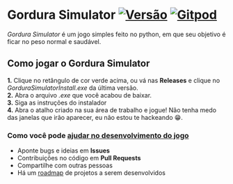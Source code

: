# Gordura Simulator [![Versão](https://img.shields.io/github/release/Liebelts/Gordura_Simulator?color=green&label=Vers%C3%A3o)](https://github.com/Liebelts/Gordura_Simulator/releases/latest/download/GSInstall.exe) [![Gitpod](https://img.shields.io/badge/Gitpod-Ready--to--Code-blue?logo=gitpod)](https://gitpod.io/#https://github.com/Liebelts/Gordura_Simulator)
*Gordura Simulator* é um jogo simples feito no python, em que seu objetivo é ficar no peso normal e saudável.

## Como jogar o Gordura Simulator

**1.** Clique no retângulo de cor verde acima, ou vá nas **Releases** e clique no *GorduraSimulatorInstall.exe* da última versão. </br>
**2.** Abra o arquivo *.exe* que você acabou de baixar. </br>
**3.** Siga as instruções do instalador </br>
**4.** Abra o atalho criado na sua área de trabalho e jogue! Não tenha medo das janelas que irão aparecer, eu não estou te hackeando :grin:.

### Como você pode [ajudar no desenvolvimento do jogo](https://github.com/Liebelts/gordura_simulator/blob/master/CONTRIBUTING.md)
* Aponte bugs e ideias em **Issues**  
* Contribuições no código em **Pull Requests**  
* Compartilhe com outras pessoas
* Há um [roadmap](https://trello.com/b/OTZ4oWuc/gordura-simulator-roadmap) de projetos a serem desenvolvidos
